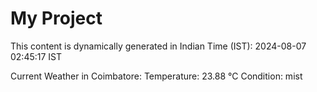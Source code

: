 # My Project

This content is dynamically generated in Indian Time (IST): 2024-08-07 02:45:17 IST


Current Weather in Coimbatore:
Temperature: 23.88 °C
Condition: mist
